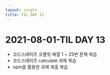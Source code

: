 ```yaml
---
layout: single
title: TIL DAY 13
---
```


# 2021-08-01-TIL DAY 13

- 코드스테이츠 코플릿 배열 1 ~ 25번 문제 복습
- 코드스테이츠 calculate 과제 복습
- npm을 활용한 과제 제출 복습
